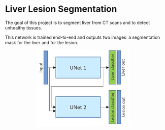 # Liver Lesion Segmentation

The goal of this project is to segment liver from CT scans and to detect unhealthy tissues. 

This network is trained end-to-end and outputs two images: a segmentation mask for the liver and for the lesion.

<p align="center">
  <img src="Full_architecture.png" width="300px" height="250px"/>
</p>

